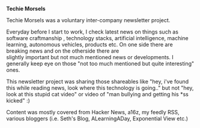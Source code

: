 **Techie Morsels**

Techie Morsels was a voluntary inter-company newsletter project.

Everyday before I start to work, 
I check latest news on things such as software craftmanship , 
technology stacks, artificial intelligence, machine learning, 
autonomous vehicles, products etc.
On one side there are breaking news and on the otherside there are  
slightly important but not much mentioned news or developments. 
I generally keep eye on those "not too much mentioned but quite interesting" 
ones.

This newsletter project was sharing those shareables like "hey, i've found 
this while reading news, look where this technology is going.." 
but not "hey, look at this stupid cat video" or video of 
"man bullying and getting his *ss kicked" :)

Content was mostly covered from Hacker News, a16z, my feedly RSS, 
various bloggers (i.e. Seth's Blog, ALearningADay, Exponential View etc.)